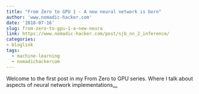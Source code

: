 ```yaml
---
title: "From Zero to GPU 1 - A new neural network is born"
author: 'www.nomadic-hacker.com'
date: '2018-07-16'
slug: from-zero-to-gpu-1-a-new-neura
link: https://www.nomadic-hacker.com/post/sjb_nn_2_inference/
categories:
- bloglink
tags:
  - machine-learning
  - nomadichackercom
---
```


Welcome to the first post in my From Zero to GPU series. Where I talk about aspects of neural network implementations[... <i class="fas fa-external-link-alt"></i>](https://www.nomadic-hacker.com/post/sjb_nn_2_inference/)

